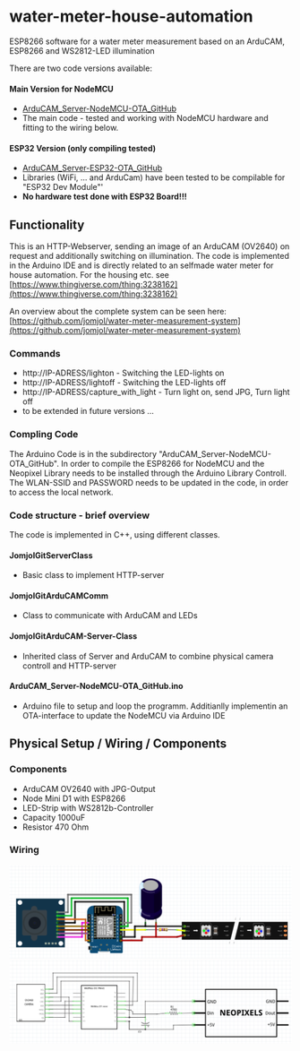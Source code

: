 # water-meter-house-automation
ESP8266 software for a water meter measurement based on an ArduCAM, ESP8266 and WS2812-LED illumination

There are two code versions available:

#### Main Version for NodeMCU
* [ArduCAM_Server-NodeMCU-OTA_GitHub](ArduCAM_Server-NodeMCU-OTA_GitHub)
* The main code - tested and working with NodeMCU hardware and fitting to the wiring below.

#### ESP32 Version (only compiling tested)
* [ArduCAM_Server-ESP32-OTA_GitHub](ArduCAM_Server-ESP32-OTA_GitHub)
* Libraries (WiFi, ... and ArduCam) have been tested to be compilable for "ESP32 Dev Module"'
* **No hardware test done with ESP32 Board!!!**

## Functionality

This is an HTTP-Webserver, sending an image of an ArduCAM (OV2640) on request and additionally switching on illumination.
The code is implemented in the Arduino IDE and is directly related to an selfmade water meter for house automation. 
For the housing etc. see  [https://www.thingiverse.com/thing:3238162](https://www.thingiverse.com/thing:3238162)

An overview about the complete system can be seen here: [https://github.com/jomjol/water-meter-measurement-system](https://github.com/jomjol/water-meter-measurement-system)

### Commands
- http://IP-ADRESS/lighton   -   Switching the LED-lights on
- http://IP-ADRESS/lightoff - Switching the LED-lights off
- http://IP-ADRESS/capture_with_light - Turn light on, send JPG, Turn light off
- to be extended in future versions ...

### Compling Code
The Arduino Code is in the subdirectory "ArduCAM_Server-NodeMCU-OTA_GitHub". In order to compile the ESP8266 for NodeMCU and the Neopixel Library needs to be installed through the Arduino Library Controll.
The WLAN-SSID and PASSWORD needs to be updated in the code, in order to access the local network.

### Code structure - brief overview
The code is implemented in C++, using different classes.
#### JomjolGitServerClass
- Basic class to implement HTTP-server
#### JomjolGitArduCAMComm
* Class to communicate with ArduCAM and LEDs
#### JomjolGitArduCAM-Server-Class
- Inherited class of Server and ArduCAM to combine physical camera controll and HTTP-server
#### ArduCAM_Server-NodeMCU-OTA_GitHub.ino
* Arduino file to setup and loop the programm. Additianlly implementin an OTA-interface to update the NodeMCU via Arduino IDE



## Physical Setup / Wiring / Components

### Components
- ArduCAM OV2640 with JPG-Output
- Node Mini D1 with ESP8266
- LED-Strip with WS2812b-Controller
- Capacity 1000uF
- Resistor 470 Ohm

### Wiring
<img src="./images/wiring_sketch_update.png" width="800">
<img src="./images/wiring_drawing.png" width="800">
